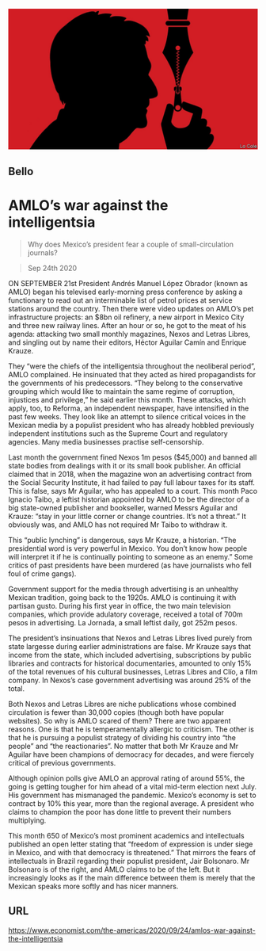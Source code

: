 ![](./images/20200926_AMD001_1.jpg)

## Bello

# AMLO’s war against the intelligentsia

> Why does Mexico’s president fear a couple of small-circulation journals?

> Sep 24th 2020

ON SEPTEMBER 21st President Andrés Manuel López Obrador (known as AMLO) began his televised early-morning press conference by asking a functionary to read out an interminable list of petrol prices at service stations around the country. Then there were video updates on AMLO’s pet infrastructure projects: an $8bn oil refinery, a new airport in Mexico City and three new railway lines. After an hour or so, he got to the meat of his agenda: attacking two small monthly magazines, Nexos and Letras Libres, and singling out by name their editors, Héctor Aguilar Camín and Enrique Krauze.

They “were the chiefs of the intelligentsia throughout the neoliberal period”, AMLO complained. He insinuated that they acted as hired propagandists for the governments of his predecessors. “They belong to the conservative grouping which would like to maintain the same regime of corruption, injustices and privilege,” he said earlier this month. These attacks, which apply, too, to Reforma, an independent newspaper, have intensified in the past few weeks. They look like an attempt to silence critical voices in the Mexican media by a populist president who has already hobbled previously independent institutions such as the Supreme Court and regulatory agencies. Many media businesses practise self-censorship.

Last month the government fined Nexos 1m pesos ($45,000) and banned all state bodies from dealings with it or its small book publisher. An official claimed that in 2018, when the magazine won an advertising contract from the Social Security Institute, it had failed to pay full labour taxes for its staff. This is false, says Mr Aguilar, who has appealed to a court. This month Paco Ignacio Taibo, a leftist historian appointed by AMLO to be the director of a big state-owned publisher and bookseller, warned Messrs Aguilar and Krauze: “stay in your little corner or change countries. It’s not a threat.” It obviously was, and AMLO has not required Mr Taibo to withdraw it.

This “public lynching” is dangerous, says Mr Krauze, a historian. “The presidential word is very powerful in Mexico. You don’t know how people will interpret it if he is continually pointing to someone as an enemy.” Some critics of past presidents have been murdered (as have journalists who fell foul of crime gangs).

Government support for the media through advertising is an unhealthy Mexican tradition, going back to the 1920s. AMLO is continuing it with partisan gusto. During his first year in office, the two main television companies, which provide adulatory coverage, received a total of 700m pesos in advertising. La Jornada, a small leftist daily, got 252m pesos.

The president’s insinuations that Nexos and Letras Libres lived purely from state largesse during earlier administrations are false. Mr Krauze says that income from the state, which included advertising, subscriptions by public libraries and contracts for historical documentaries, amounted to only 15% of the total revenues of his cultural businesses, Letras Libres and Clío, a film company. In Nexos’s case government advertising was around 25% of the total.

Both Nexos and Letras Libres are niche publications whose combined circulation is fewer than 30,000 copies (though both have popular websites). So why is AMLO scared of them? There are two apparent reasons. One is that he is temperamentally allergic to criticism. The other is that he is pursuing a populist strategy of dividing his country into “the people” and “the reactionaries”. No matter that both Mr Krauze and Mr Aguilar have been champions of democracy for decades, and were fiercely critical of previous governments.

Although opinion polls give AMLO an approval rating of around 55%, the going is getting tougher for him ahead of a vital mid-term election next July. His government has mismanaged the pandemic. Mexico’s economy is set to contract by 10% this year, more than the regional average. A president who claims to champion the poor has done little to prevent their numbers multiplying.

This month 650 of Mexico’s most prominent academics and intellectuals published an open letter stating that “freedom of expression is under siege in Mexico, and with that democracy is threatened.” That mirrors the fears of intellectuals in Brazil regarding their populist president, Jair Bolsonaro. Mr Bolsonaro is of the right, and AMLO claims to be of the left. But it increasingly looks as if the main difference between them is merely that the Mexican speaks more softly and has nicer manners.

## URL

https://www.economist.com/the-americas/2020/09/24/amlos-war-against-the-intelligentsia
